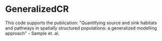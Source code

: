 # GeneralizedCR
This code supports the publication: "Quantifying source and sink habitats and pathways in spatially structured populations: a generalized  modelling approach" - Sample et. al.
